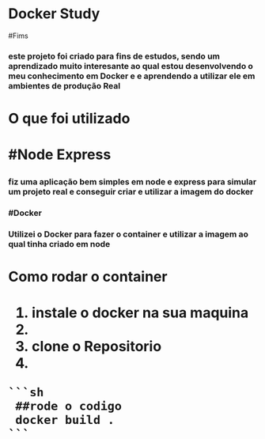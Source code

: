 <h1>Docker Study</h1>

#Fims 

<h3>este projeto foi criado para fins de estudos,  sendo um aprendizado muito interesante ao qual estou desenvolvendo o meu conhecimento em Docker e
e aprendendo a utilizar ele em ambientes de produção Real
<h3/>

<h1>O que foi utilizado<h1/>

#Node Express 

<h3>fiz uma aplicação bem simples em node e express para simular um projeto real e conseguir criar e utilizar a imagem do docker<h3/>

#Docker 

<h3> Utilizei o Docker para fazer o container e utilizar a imagem ao qual tinha criado em node <h3/>

<h1>Como rodar o container <h1/>


<ol>
    <li>instale o docker na sua maquina <li/>  
    <li>clone o Repositorio<li/>
</ol>
 
    ```sh
     ##rode o codigo 
     docker build . 
    ```
